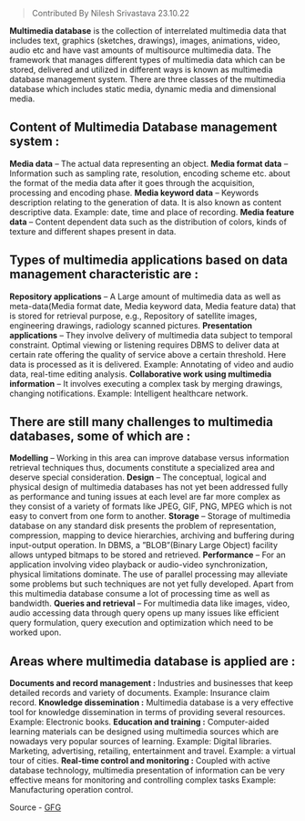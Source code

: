 >Contributed By Nilesh Srivastava 23.10.22

**Multimedia database** is the collection of interrelated multimedia data that includes text, graphics (sketches, drawings), images, animations, video, audio etc and have vast amounts of multisource multimedia data. The framework that manages different types of multimedia data which can be stored, delivered and utilized in different ways is known as multimedia database management system. There are three classes of the multimedia database which includes static media, dynamic media and dimensional media.

## Content of Multimedia Database management system :

**Media data** – The actual data representing an object.
**Media format data** – Information such as sampling rate, resolution, encoding scheme etc. about the format of the media data after it goes through the acquisition, processing and encoding phase.
**Media keyword data** – Keywords description relating to the generation of data. It is also known as content descriptive data. Example: date, time and place of recording.
**Media feature data** – Content dependent data such as the distribution of colors, kinds of texture and different shapes present in data.


## Types of multimedia applications based on data management characteristic are :

**Repository applications** – A Large amount of multimedia data as well as meta-data(Media format date, Media keyword data, Media feature data) that is stored for retrieval purpose, e.g., Repository of satellite images, engineering drawings, radiology scanned pictures.
**Presentation applications** – They involve delivery of multimedia data subject to temporal constraint. Optimal viewing or listening requires DBMS to deliver data at certain rate offering the quality of service above a certain threshold. Here data is processed as it is delivered. Example: Annotating of video and audio data, real-time editing analysis.
**Collaborative work using multimedia information** – It involves executing a complex task by merging drawings, changing notifications. Example: Intelligent healthcare network.

## There are still many challenges to multimedia databases, some of which are :

**Modelling** – Working in this area can improve database versus information retrieval techniques thus, documents constitute a specialized area and deserve special consideration.
**Design** – The conceptual, logical and physical design of multimedia databases has not yet been addressed fully as performance and tuning issues at each level are far more complex as they consist of a variety of formats like JPEG, GIF, PNG, MPEG which is not easy to convert from one form to another.
**Storage** – Storage of multimedia database on any standard disk presents the problem of representation, compression, mapping to device hierarchies, archiving and buffering during input-output operation. In DBMS, a ”BLOB”(Binary Large Object) facility allows untyped bitmaps to be stored and retrieved.
**Performance** – For an application involving video playback or audio-video synchronization, physical limitations dominate. The use of parallel processing may alleviate some problems but such techniques are not yet fully developed. Apart from this multimedia database consume a lot of processing time as well as bandwidth.
**Queries and retrieval** – For multimedia data like images, video, audio accessing data through query opens up many issues like efficient query formulation, query execution and optimization which need to be worked upon.

## Areas where multimedia database is applied are :

**Documents and record management :** Industries and businesses that keep detailed records and variety of documents. Example: Insurance claim record.
**Knowledge dissemination :** Multimedia database is a very effective tool for knowledge dissemination in terms of providing several resources. Example: Electronic books.
**Education and training :** Computer-aided learning materials can be designed using multimedia sources which are nowadays very popular sources of learning. Example: Digital libraries.
Marketing, advertising, retailing, entertainment and travel. Example: a virtual tour of cities.
**Real-time control and monitoring :** Coupled with active database technology, multimedia presentation of information can be very effective means for monitoring and controlling complex tasks Example: Manufacturing operation control.

Source - [GFG](https://www.geeksforgeeks.org/multimedia-database/)
